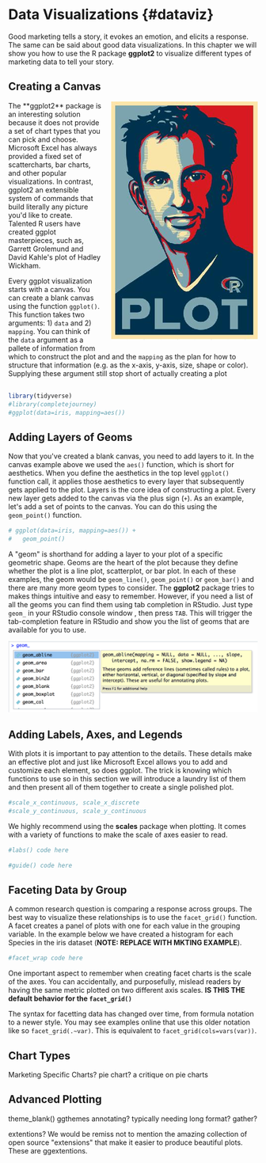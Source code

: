 
# Data Visualizations {#dataviz}

Good marketing tells a story, it evokes an emotion, and elicits a response. The same 
can be said about good data visualizations. In this chapter we will show you how 
to use the R package **ggplot2** to visualize different types of marketing data to 
tell your story.

## Creating a Canvas

<div style="clear:left;overflow: auto;">
  <img style="float:right;padding-left:20px;padding-bottom:20px;" src="images/ch3-hadley-plot.jpg" />
  The **ggplot2** package is an interesting solution because it does not provide a set of 
  chart types that you can pick and choose. Microsoft Excel has always provided a 
  fixed set of scattercharts, bar charts, and other popular visualizations. 
  In contrast, ggplot2 an extensible system of commands that build literally any 
  picture you'd like to create. Talented R users have created ggplot masterpieces, 
  such as, Garrett Grolemund and David Kahle's plot of Hadley Wickham. 
  
  Every ggplot visualization starts with a canvas. You can create a blank canvas using the 
  function `ggplot()`. This function takes two arguments: 1) `data` and 2) `mapping`. 
  You can think of the `data` argument as a pallete of information from which to construct 
  the plot and and the `mapping` as the plan for how to structure that information (e.g. 
  as the x-axis, y-axis, size, shape or color). Supplying these argument still stop 
  short of actually creating a plot
</div>


```r
library(tidyverse)
#library(completejourney)
#ggplot(data=iris, mapping=aes())
```

## Adding Layers of Geoms

Now that you've created a blank canvas, you need to add layers to it. In the canvas example 
above we used the `aes()` function, which is short for aesthetics. When you define the 
aesthetics in the top level `ggplot()` function call, it applies those aesthetics to 
every layer that subsequently gets applied to the plot. Layers is the core idea of 
constructing a plot. Every new layer gets added to the canvas via the plus sign 
(`+`). As an example, let's add a set of points to the canvas. You can do this 
using the `geom_point()` function. 


```r
# ggplot(data=iris, mapping=aes()) + 
#   geom_point()
```

A "geom" is shorthand for adding a layer to your plot of a specific geometric shape. 
Geoms are the heart of the plot because they define whether the plot is a line plot, 
scatterplot, or bar plot. In each of these examples, the geom would be `geom_line()`, 
`geom_point()` or `geom_bar()` and there are many more geom types to consider. The 
**ggplot2** package tries to makes things intuitive and easy to remember. However, 
if you need a list of all the geoms you can find them using tab completion in RStudio. 
Just type `geom_` in your RStudio console window , then press `TAB`. This will 
trigger the tab-completion feature in RStudio and show you the list of geoms that 
are available for you to use. 

![](images/ch3-geom-tab-completion.png)

## Adding Labels, Axes, and Legends

With plots it is important to pay attention to the details. These details make an 
effective plot and just like Microsoft Excel allows you to add and customize each 
element, so does ggplot. The trick is knowing which functions to use so in this 
section we will introduce a laundry list of them and then present all of them 
together to create a single polished plot. 


```r
#scale_x_continuous, scale_x_discrete
#scale_y_continuous, scale_y_continuous
```

We highly recommend using the **scales** package when plotting. It comes with a variety 
of functions to make the scale of axes easier to read.


```r
#labs() code here
```


```r
#guide() code here
```

## Faceting Data by Group

A common research question is comparing a response across groups. The best way to 
visualize these relationships is to use the `facet_grid()` function. A facet 
creates a panel of plots with one for each value in the grouping variable. In the 
example below we have created a histogram for each Species in the iris dataset (**NOTE: 
REPLACE WITH MKTING EXAMPLE**).


```r
#facet_wrap code here
```

One important aspect to remember when creating facet charts is the scale of the 
axes. You can accidentally, and purposefully, mislead readers by having the same 
metric plotted on two different axis scales. **IS THIS THE default behavior for the 
`facet_grid()`**

The syntax for facetting data has changed over time, from formula notation to a newer 
style. You may see examples online that use this older notation like so `facet_grid(.~var)`. This is equivalent to `facet_grid(cols=vars(var))`.

## Chart Types

Marketing Specific Charts?
pie chart? a critique on pie charts

## Advanced Plotting

theme_blank()
ggthemes
annotating?
typically needing long format? gather?

extentions?
We would be remiss not to mention the amazing collection of open source "extensions" 
that make it easier to produce beautiful plots. These are ggextentions. 
